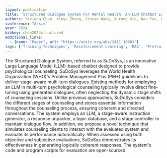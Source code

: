 ```yaml
---
layout: publication
title: 'Structured Dialogue System For Mental Health: An LLM Chatbot Leveraging The PM+ Guidelines'
authors: Yixiang Chen, Xinyu Zhang, Jinran Wang, Xurong Xie, Nan Yan, Hui Chen, Lan Wang
conference: "Arxiv"
year: 2024
bibkey: chen2024structured
additional_links:
  - {name: "Paper", url: "https://arxiv.org/abs/2411.10681"}
tags: ['Training Techniques', 'Reinforcement Learning', 'RAG', 'Pretraining Methods', 'Fine-Tuning']
---
```

The Structured Dialogue System, referred to as SuDoSys, is an innovative
Large Language Model (LLM)-based chatbot designed to provide psychological
counseling. SuDoSys leverages the World Health Organization (WHO)'s Problem
Management Plus (PM+) guidelines to deliver stage-aware multi-turn dialogues.
Existing methods for employing an LLM in multi-turn psychological counseling
typically involve direct fine-tuning using generated dialogues, often
neglecting the dynamic stage shifts of counseling sessions. Unlike previous
approaches, SuDoSys considers the different stages of counseling and stores
essential information throughout the counseling process, ensuring coherent and
directed conversations. The system employs an LLM, a stage-aware instruction
generator, a response unpacker, a topic database, and a stage controller to
maintain dialogue flow. In addition, we propose a novel technique that
simulates counseling clients to interact with the evaluated system and evaluate
its performance automatically. When assessed using both objective and
subjective evaluations, SuDoSys demonstrates its effectiveness in generating
logically coherent responses. The system's code and program scripts for
evaluation are open-sourced.
